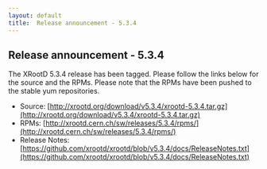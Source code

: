 ```yaml
---
layout: default
title:  Release announcement - 5.3.4
---
```


Release announcement - 5.3.4
-----------------------------

The XRootD 5.3.4 release has been tagged. Please follow the links
below for the source and the RPMs. Please note that the RPMs have been pushed
to the stable yum repositories.

 * Source: [http://xrootd.org/download/v5.3.4/xrootd-5.3.4.tar.gz](http://xrootd.org/download/v5.3.4/xrootd-5.3.4.tar.gz)
 * RPMs: [http://xrootd.cern.ch/sw/releases/5.3.4/rpms/](http://xrootd.cern.ch/sw/releases/5.3.4/rpms/)
 * Release Notes: [https://github.com/xrootd/xrootd/blob/v5.3.4/docs/ReleaseNotes.txt](https://github.com/xrootd/xrootd/blob/v5.3.4/docs/ReleaseNotes.txt)
